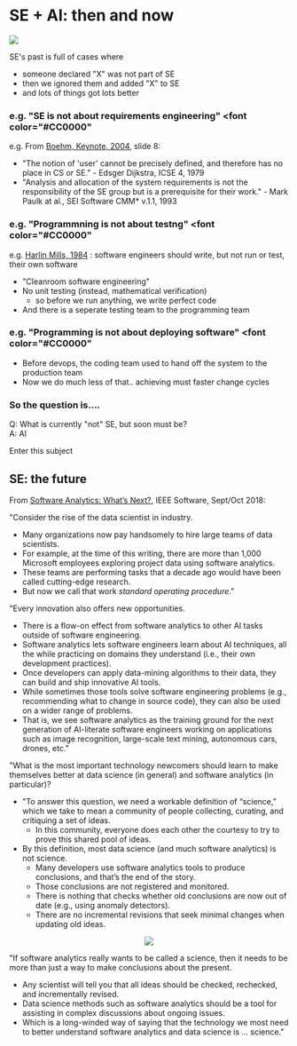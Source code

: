

#  SE + AI: then and now

![](https://pbs.twimg.com/media/DMxOpvFWsAMR8Fp.jpg)

SE's past is full of cases where

- someone declared "X" was not part of SE
- then we ignored them and added "X" to SE
- and lots of things got lots better

### e.g. "SE is not about requirements engineering" <font color="#CC0000" <i class="fa fa-thumbs-o-down fa-lg"></i> </font>

e.g.  From [Boehm, Keynote, 2004](http://ase-conferences.org/ase/past/ase2004/download/KeynoteBoehm.pdf), slide 8:

- "The notion of 'user' cannot be precisely defined, and therefore has no place in CS or SE." 
       - Edsger Dijkstra, ICSE 4, 1979
- "Analysis and allocation of the system requirements is not the responsibility of the SE group but is a prerequisite for their work." 
       - Mark Paulk at al., SEI Software CMM\* v.1.1, 1993

### e.g. "Programmning  is not about testng" <font color="#CC0000" <i class="fa fa-thumbs-o-down fa-lg"></i> </font>

e.g. [Harlin Mills, 1984](https://pdfs.semanticscholar.org/9141/281be67750c291d12f4ddf92417aaa6625f6.pdf)
: software engineers should write, but not run or test, their own software

- "Cleanroom software engineering"
- No unit testing (instead, mathematical verification)
     - so before we run anything, we write perfect code
- And there is a seperate testing team to the programming team

### e.g. "Programming  is not about deploying software"  <font color="#CC0000" <i class="fa fa-thumbs-o-down fa-lg"></i> </font>

- Before devops, the coding team used to hand off the system to the production team
- Now we do much less of that.. achieving must faster change cycles

### So the question is....

Q: What is currently "not" SE, but soon must be?    
A: AI

Enter this subject

## SE: the future

From [Software
Analytics:
What’s Next?](http://menzies.us/pdf/18analytics.pdf), IEEE Software, Sept/Oct 2018:

"Consider the rise of the data scientist in industry. 

- Many organizations now pay handsomely to hire large teams of data scientists. 
- For example, at the time of this writing, there are more than 1,000 Microsoft employees exploring project data using software analytics. 
- These teams are performing tasks that a decade ago would have been called cutting-edge research. 
- But now we call that work _standard operating procedure_."


"Every innovation also offers new opportunities. 

- There is a flow-on effect from software analytics to other AI tasks outside of software engineering. 
- Software analytics lets software engineers learn about AI techniques, all the while practicing on domains they understand (i.e., their own development practices). 
- Once developers can apply
data-mining algorithms to their data, they can build and ship innovative AI tools. 
- While sometimes those tools solve software engineering problems (e.g., recommending what to change in source code), they can also be used on a wider range of problems. 
- That is, we see software analytics as the training ground for the next generation of AI-literate software engineers working on applications such as image recognition, large-scale text mining, autonomous cars,  drones,
     etc."

"What is the most
important technology newcomers should learn to make themselves better at data science (in general) and software analytics (in particular)? 

- "To answer this question, we need a workable definition of “science,” which we take to mean a community of people collecting, curating, and critiquing a set of ideas. 
    - In this community, everyone does each other the courtesy to try to prove this shared pool of ideas.
- By this definition, most data science (and much software analytics) is not science. 
    - Many developers use software analytics tools to produce conclusions, and that’s the end of the story. 
    - Those conclusions are not registered and monitored. 
    - There is nothing that checks whether old conclusions are now out of date (e.g., using anomaly detectors). 
    - There are no incremental revisions that seek minimal changes when updating old ideas.

<center>
<img  src="https://raw.githubusercontent.com/txt/fss16/master/img/science.png">
</center>

"If software analytics really wants to be called a science, then it needs to be more than just a way to make conclusions about the present. 

- Any scientist will tell you that all ideas should be checked, rechecked, and incrementally revised. 
- Data science methods such as software analytics should be a tool for assisting in complex discussions about ongoing issues.
- Which is a long-winded way of saying that the technology we most need to better understand software analytics and data science is ... science."


